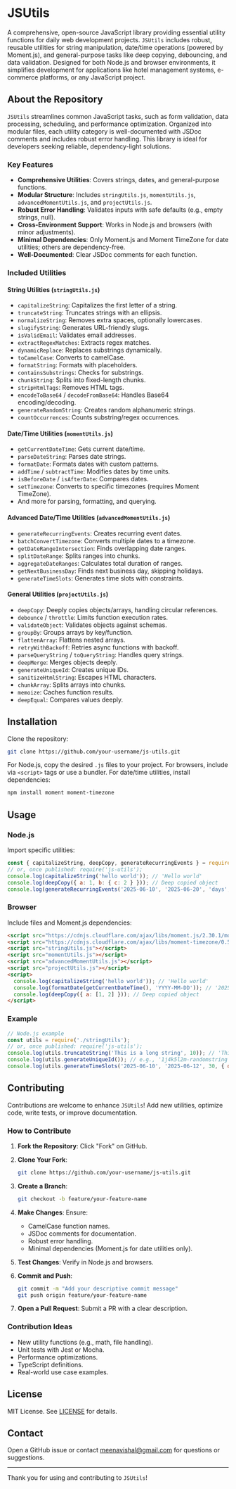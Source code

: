 # JSUtils

A comprehensive, open-source JavaScript library providing essential utility functions for daily web development projects. `JSUtils` includes robust, reusable utilities for string manipulation, date/time operations (powered by Moment.js), and general-purpose tasks like deep copying, debouncing, and data validation. Designed for both Node.js and browser environments, it simplifies development for applications like hotel management systems, e-commerce platforms, or any JavaScript project.

## About the Repository

`JSUtils` streamlines common JavaScript tasks, such as form validation, data processing, scheduling, and performance optimization. Organized into modular files, each utility category is well-documented with JSDoc comments and includes robust error handling. This library is ideal for developers seeking reliable, dependency-light solutions.

### Key Features

- **Comprehensive Utilities**: Covers strings, dates, and general-purpose functions.
- **Modular Structure**: Includes `stringUtils.js`, `momentUtils.js`, `advancedMomentUtils.js`, and `projectUtils.js`.
- **Robust Error Handling**: Validates inputs with safe defaults (e.g., empty strings, null).
- **Cross-Environment Support**: Works in Node.js and browsers (with minor adjustments).
- **Minimal Dependencies**: Only Moment.js and Moment TimeZone for date utilities; others are dependency-free.
- **Well-Documented**: Clear JSDoc comments for each function.

### Included Utilities

#### String Utilities (`stringUtils.js`)

- `capitalizeString`: Capitalizes the first letter of a string.
- `truncateString`: Truncates strings with an ellipsis.
- `normalizeString`: Removes extra spaces, optionally lowercases.
- `slugifyString`: Generates URL-friendly slugs.
- `isValidEmail`: Validates email addresses.
- `extractRegexMatches`: Extracts regex matches.
- `dynamicReplace`: Replaces substrings dynamically.
- `toCamelCase`: Converts to camelCase.
- `formatString`: Formats with placeholders.
- `containsSubstrings`: Checks for substrings.
- `chunkString`: Splits into fixed-length chunks.
- `stripHtmlTags`: Removes HTML tags.
- `encodeToBase64` / `decodeFromBase64`: Handles Base64 encoding/decoding.
- `generateRandomString`: Creates random alphanumeric strings.
- `countOccurrences`: Counts substring/regex occurrences.

#### Date/Time Utilities (`momentUtils.js`)

- `getCurrentDateTime`: Gets current date/time.
- `parseDateString`: Parses date strings.
- `formatDate`: Formats dates with custom patterns.
- `addTime` / `subtractTime`: Modifies dates by time units.
- `isBeforeDate` / `isAfterDate`: Compares dates.
- `setTimezone`: Converts to specific timezones (requires Moment TimeZone).
- And more for parsing, formatting, and querying.

#### Advanced Date/Time Utilities (`advancedMomentUtils.js`)

- `generateRecurringEvents`: Creates recurring event dates.
- `batchConvertTimezone`: Converts multiple dates to a timezone.
- `getDateRangeIntersection`: Finds overlapping date ranges.
- `splitDateRange`: Splits ranges into chunks.
- `aggregateDateRanges`: Calculates total duration of ranges.
- `getNextBusinessDay`: Finds next business day, skipping holidays.
- `generateTimeSlots`: Generates time slots with constraints.

#### General Utilities (`projectUtils.js`)

- `deepCopy`: Deeply copies objects/arrays, handling circular references.
- `debounce` / `throttle`: Limits function execution rates.
- `validateObject`: Validates objects against schemas.
- `groupBy`: Groups arrays by key/function.
- `flattenArray`: Flattens nested arrays.
- `retryWithBackoff`: Retries async functions with backoff.
- `parseQueryString` / `toQueryString`: Handles query strings.
- `deepMerge`: Merges objects deeply.
- `generateUniqueId`: Creates unique IDs.
- `sanitizeHtmlString`: Escapes HTML characters.
- `chunkArray`: Splits arrays into chunks.
- `memoize`: Caches function results.
- `deepEqual`: Compares values deeply.

## Installation

Clone the repository:

```bash
git clone https://github.com/your-username/js-utils.git
```

For Node.js, copy the desired `.js` files to your project. For browsers, include via `<script>` tags or use a bundler. For date/time utilities, install dependencies:

```bash
npm install moment moment-timezone
```

## Usage

### Node.js

Import specific utilities:

```javascript
const { capitalizeString, deepCopy, generateRecurringEvents } = require('./stringUtils');
// or, once published: require('js-utils');
console.log(capitalizeString('hello world')); // 'Hello world'
console.log(deepCopy({ a: 1, b: { c: 2 } })); // Deep copied object
console.log(generateRecurringEvents('2025-06-10', '2025-06-20', 'days', 2));
```

### Browser

Include files and Moment.js dependencies:

```html
<script src="https://cdnjs.cloudflare.com/ajax/libs/moment.js/2.30.1/moment.min.js"></script>
<script src="https://cdnjs.cloudflare.com/ajax/libs/moment-timezone/0.5.46/moment-timezone-with-data.min.js"></script>
<script src="stringUtils.js"></script>
<script src="momentUtils.js"></script>
<script src="advancedMomentUtils.js"></script>
<script src="projectUtils.js"></script>
<script>
  console.log(capitalizeString('hello world')); // 'Hello world'
  console.log(formatDate(getCurrentDateTime(), 'YYYY-MM-DD')); // '2025-06-10'
  console.log(deepCopy({ a: [1, 2] })); // Deep copied object
</script>
```

### Example

```javascript
// Node.js example
const utils = require('./stringUtils');
// or, once published: require('js-utils');
console.log(utils.truncateString('This is a long string', 10)); // 'This is a...'
console.log(utils.generateUniqueId()); // e.g., '1j4k5l2m-randomstring'
console.log(utils.generateTimeSlots('2025-06-10', '2025-06-12', 30, { days: [0, 6], hours: { start: '09:00', end: '17:00' } }, 'America/New_York'));
```

## Contributing

Contributions are welcome to enhance `JSUtils`! Add new utilities, optimize code, write tests, or improve documentation.

### How to Contribute

1. **Fork the Repository**: Click "Fork" on GitHub.
2. **Clone Your Fork**:

   ```bash
   git clone https://github.com/your-username/js-utils.git
   ```

3. **Create a Branch**:

   ```bash
   git checkout -b feature/your-feature-name
   ```

4. **Make Changes**: Ensure:
   - CamelCase function names.
   - JSDoc comments for documentation.
   - Robust error handling.
   - Minimal dependencies (Moment.js for date utilities only).
5. **Test Changes**: Verify in Node.js and browsers.
6. **Commit and Push**:

   ```bash
   git commit -m "Add your descriptive commit message"
   git push origin feature/your-feature-name
   ```

7. **Open a Pull Request**: Submit a PR with a clear description.

### Contribution Ideas

- New utility functions (e.g., math, file handling).
- Unit tests with Jest or Mocha.
- Performance optimizations.
- TypeScript definitions.
- Real-world use case examples.

## License

MIT License. See [LICENSE](LICENSE) for details.

## Contact

Open a GitHub issue or contact [meenavishal@gmail.com](meenavishal@gmail.com) for questions or suggestions.

---

Thank you for using and contributing to `JSUtils`!